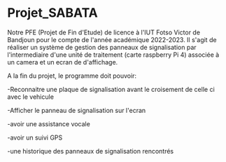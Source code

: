 # Projet_SABATA
Notre PFE (Projet de Fin d'Etude) de licence à l'IUT Fotso Victor de Bandjoun pour le compte de l'année académique 2022-2023.
Il s'agit de réaliser un système de gestion des panneaux de signalisation par l'intermediaire d'une unité de traitement (carte raspberry Pi 4) associée à un camera et un ecran de d'affichage.

A la fin du projet, le programme doit pouvoir:

-Reconnaitre une plaque de signalisation avant le croisement de celle ci avec le vehicule

-Afficher le panneau de signalisation sur l'ecran 

-avoir une assistance vocale

-avoir un suivi GPS

-une historique des panneaux de signalisation rencontrés
